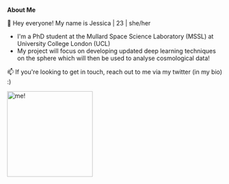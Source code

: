 <!---
JessWhitney/JessWhitney is a ✨ special ✨ repository because its `README.md` (this file) appears on your GitHub profile.
You can click the Preview link to take a look at your changes.
--->

**About Me**

👋 Hey everyone! My name is Jessica | 23 | she/her

* I'm a PhD student at the Mullard Space Science Laboratory (MSSL) at University College London (UCL)
* My project will focus on developing updated deep learning techniques on the sphere which will then be used to analyse cosmological data!


📫 If you're looking to get in touch, reach out to me via my twitter (in my bio) :)


<img src="https://user-images.githubusercontent.com/115358717/198260600-58a3e9a9-6459-4517-94a3-785a27352a85.jpg" alt="me!" width="200"/>
